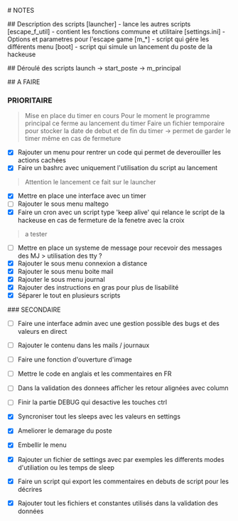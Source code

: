 # NOTES 

## Description des scripts 
[launcher] - lance les autres scripts
[escape\_f\_util] - contient les fonctions commune et utilitaire
[settings.ini] - Options et parametres pour l'escape game
[m\_\*] - script qui gére les différents menu
[boot] - script qui simule un lancement du poste de la hackeuse

## Déroulé des scripts 
launch -> start\_poste -> m\_principal

## A FAIRE
### PRIORITAIRE
> Mise en place du timer en cours
> Pour le moment le programme principal ce ferme au lancement du timer
> Faire un fichier temporaire pour stocker la date de debut et de fin du timer -> permet de garder le timer même en cas de fermeture

- [x] Rajouter un menu pour rentrer un code qui permet de deverouiller les actions cachées
- [x] Faire un bashrc avec uniquement l'utilisation du script au lancement 
> Attention le lancement ce fait sur le launcher 
- [x] Mettre en place une interface avec un timer 
- [ ] Rajouter le sous menu maltego
- [x] Faire un cron avec un script type 'keep alive' qui relance le script de la hackeuse en cas de fermeture de la fenetre avec la croix 
> a tester
- [ ] Mettre en place un systeme de message pour recevoir des messages des MJ > utilisation des tty ?
- [x] Rajouter le sous menu connexion a distance
- [x] Rajouter le sous menu boite mail
- [x] Rajouter le sous menu journal
- [x] Rajouter des instructions en gras pour plus de lisabilité
- [x] Séparer le tout en plusieurs scripts

### SECONDAIRE
- [ ] Faire une interface admin avec une gestion possible des bugs et des valeurs en direct
- [ ] Rajouter le contenu dans les mails / journaux
- [ ] Faire une fonction d'ouverture d'image
- [ ] Mettre le code en anglais et les commentaires en FR
- [ ] Dans la validation des donnees afficher les retour alignées avec column
- [ ] Finir la partie DEBUG qui desactive les touches ctrl
- [x] Syncroniser tout les sleeps avec les valeurs en settings
- [x] Ameliorer le demarage du poste
- [x] Embellir le menu
- [x] Rajouter un fichier de settings avec par exemples les differents modes d'utiliation ou les temps de sleep
- [x] Faire un script qui export les commentaires en debuts de script pour les décrires
- [x] Rajouter tout les fichiers et constantes utilisés dans la validation des données


